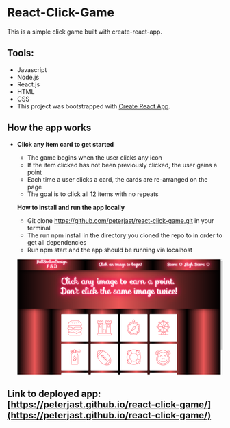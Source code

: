 # React-Click-Game
This is a simple click game built with create-react-app. 

## Tools:
* Javascript
* Node.js
* React.js
* HTML
* CSS
* This project was bootstrapped with [Create React App](https://github.com/facebook/create-react-app).

## How the app works

* **Click any item card to get started** 
    * The game begins when the user clicks any icon
    * If the item clicked has not been previously clicked, the user gains a point
    * Each time a user clicks a card, the cards are re-arranged on the page
    * The goal is to click all 12 items with no repeats
    
    **How to install and run the app locally**
    * Git clone https://github.com/peterjast/react-click-game.git in your terminal
    * The run npm install in the directory you cloned the repo to in order to get all dependencies
    * Run npm start and the app should be running via localhost

    ![Clicky Game](react-click-game/public/images/clicky.png)

## Link to deployed app: [https://peterjast.github.io/react-click-game/](https://peterjast.github.io/react-click-game/)


